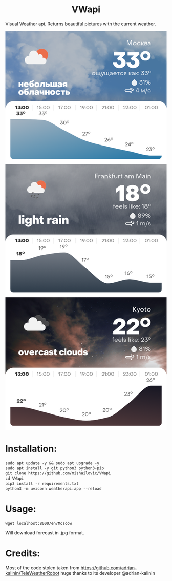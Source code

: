 <h1 style="text-align: center;">VWapi</h1>

Visual Weather api. Returns beautiful pictures with the current weather.

![image](images/Москва.jpg)
![image](images/Франкфурт.jpg)
![image](images/Kyoto.jpg)

# Installation:

```
sudo apt update -y && sudo apt upgrade -y
sudo apt install -y git python3 python3-pip 
git clone https://github.com/mishailovic/VWapi
cd VWapi
pip3 install -r requirements.txt
python3 -m uvicorn weatherapi:app --reload
```

# Usage:

```
wget localhost:8000/en/Moscow
```
Will download forecast in .jpg format.

# Credits:
Most of the code ~~stolen~~ taken from https://github.com/adrian-kalinin/TeleWeatherRobot huge thanks to its developer @adrian-kalinin



